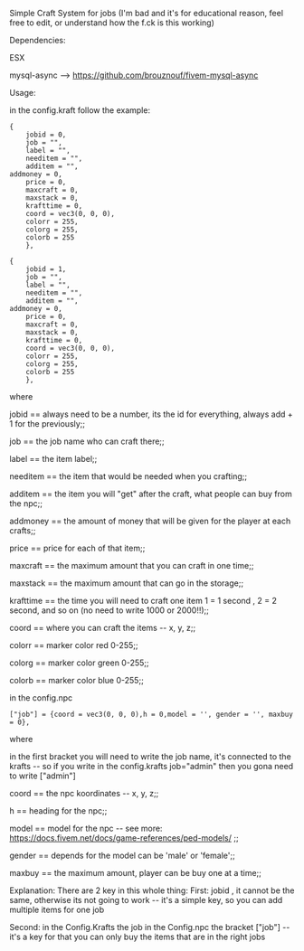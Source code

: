 Simple Craft System for jobs (I'm bad and it's for educational reason, feel free to edit, or understand how the f.ck is this working) 

Dependencies:

ESX

mysql-async --> https://github.com/brouznouf/fivem-mysql-async

Usage:

in the config.kraft follow the example:

	{
    	jobid = 0,
        job = "",
        label = "",
        needitem = "",
        additem = "",
	addmoney = 0,
        price = 0,
        maxcraft = 0,
        maxstack = 0,
        krafttime = 0,
        coord = vec3(0, 0, 0),
        colorr = 255,
        colorg = 255,
        colorb = 255
    	},

	{
    	jobid = 1,
        job = "",
        label = "",
        needitem = "",
        additem = "",
	addmoney = 0,
        price = 0,
        maxcraft = 0,
        maxstack = 0,
        krafttime = 0,
        coord = vec3(0, 0, 0),
        colorr = 255,
        colorg = 255,
        colorb = 255
    	},


where

jobid		== always need to be a number, its the id for everything, always add + 1 for the previously;;	

job		== the job name who can craft there;;	

label		== the item label;;	

needitem 	== the item that would be needed when you crafting;;	

additem		== the item you will "get" after the craft, what people can buy from the npc;;	

addmoney	== the amount of money that will be given for the player at each crafts;;	

price		== price for each of that item;;	

maxcraft	== the maximum amount that you can craft in one time;;	

maxstack	== the maximum amount that can go in the storage;;	

krafttime	== the time you will need to craft one item 1 = 1 second , 2 = 2 second, and so on (no need to write 1000 or 2000!!);;	

coord		== where you can craft the items -- x, y, z;;	

colorr		== marker color red  0-255;;	

colorg		== marker color green 0-255;;	

colorb		== marker color blue  0-255;;	



in the config.npc

	["job"] = {coord = vec3(0, 0, 0),h = 0,model = '', gender = '', maxbuy = 0},
where


in the first bracket you will need to write the job name, it's connected to the krafts -- so if you write in the config.krafts job="admin" then you gona need to write ["admin"]

coord		== the npc koordinates -- x, y, z;;	

h		== heading for the npc;;	

model		== model for the npc -- see more: https://docs.fivem.net/docs/game-references/ped-models/  ;;	

gender		== depends for the model can be 'male'  or  'female';;	

maxbuy		== the maximum amount, player can be buy one at a time;;	


Explanation:
	There are 2 key in this whole thing:
First: jobid , it cannot be the same, otherwise its not going to work -- it's a simple key, so you can add multiple items for one job

Second: in the Config.Krafts the job in the Config.npc the bracket ["job"] -- it's a key for that you can only buy the items that are in the right jobs
